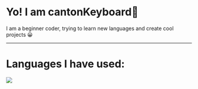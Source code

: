 # Yo! I am cantonKeyboard👋

I am a beginner coder, trying to learn new languages and create cool projects 😀

<hr>

# Languages I have used:

<img src="https://skillicons.dev/icons?i=py,js,ts,html,css" />
